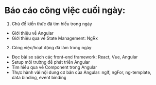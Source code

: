 # Báo cáo công việc cuối ngày:
1. Chủ đề kiến thức đã tìm hiểu trong ngày
  - Giới thiệu về Angular
  - Giới thiệu qua về State Management: NgRx
2. Công việc/hoạt động đã làm trong ngày
  - Đọc bài so sách các front-end framework: React, Vue, Angular
  - Setup môi trường để phát triển Angular
  - Tìm hiểu qua về Component trong Angular
  - Thực hành vài nội dung cơ bản của Angular: ngIf, ngFor, ng-template, data binding, event binding	
